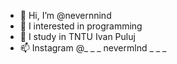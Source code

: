 - 👋 Hi, I’m @nevernnind
- 👀 I interested in programming
- 🌱 I study in TNTU Ivan Puluj
- 📫 Instagram @_ _ _ nevermlnd _ _ _

